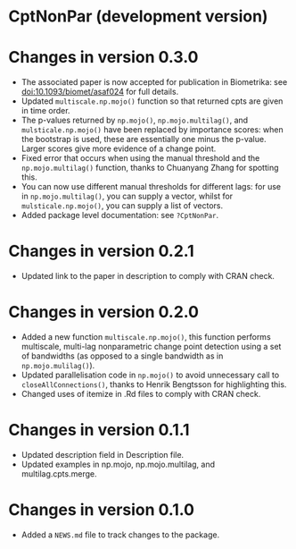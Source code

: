 # CptNonPar (development version)

# Changes in version 0.3.0

* The associated paper is now accepted for publication in Biometrika: see 
<doi:10.1093/biomet/asaf024> for full details.
* Updated `multiscale.np.mojo()` function so that returned cpts are given in 
time order.
* The p-values returned by `np.mojo()`, `np.mojo.multilag()`, and 
`mulsticale.np.mojo()` have been replaced by importance scores: when the 
bootstrap is used, these are essentially one minus the p-value. 
Larger scores give more evidence of a change point.
* Fixed error that occurs when using the manual threshold and the 
`np.mojo.multilag()` function, thanks to Chuanyang Zhang for spotting this.
* You can now use different manual thresholds for different lags: for use 
in `np.mojo.multilag()`, you can supply a vector, whilst for 
`mulsticale.np.mojo()`, you can supply a list of vectors.
* Added package level documentation: see `?CptNonPar`.

# Changes in version 0.2.1

* Updated link to the paper in description to comply with CRAN check.

# Changes in version 0.2.0

* Added a new function `multiscale.np.mojo()`, this function performs multiscale, multi-lag 
nonparametric change point detection using a set of bandwidths (as opposed 
to a single bandwidth as in `np.mojo.mulilag()`).
* Updated parallelisation code in `np.mojo()` to avoid unnecessary call to `closeAllConnections()`, thanks to 
Henrik Bengtsson for highlighting this.
* Changed uses of itemize in .Rd files to comply with CRAN check.

# Changes in version 0.1.1

* Updated description field in Description file.
* Updated examples in np.mojo, np.mojo.multilag, and multilag.cpts.merge.

# Changes in version 0.1.0

* Added a `NEWS.md` file to track changes to the package.
